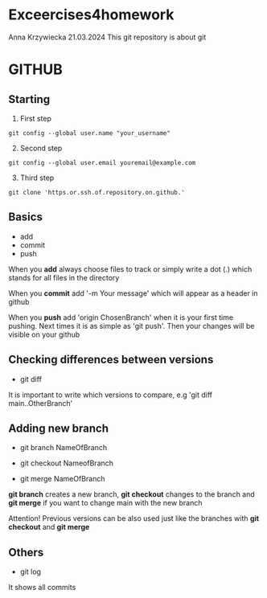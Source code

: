 # Exceercises4homework
Anna Krzywiecka 21.03.2024 This git repository is about git
# GITHUB
## Starting
1. First step


```  
git config --global user.name "your_username"  
```


2. Second step


```  
git config --global user.email youremail@example.com  
```


3. Third step


```  
git clone 'https.or.ssh.of.repository.on.github.'  
```


## Basics 
* add
* commit
* push


When you **add** always choose files to track or simply write a dot (.) which stands for all files in the directory

When you **commit** add '-m Your message' which will appear as a header in github 

When you **push** add 'origin ChosenBranch' when it is your first time pushing. Next times it is as simple as 'git push'. Then your changes will be visible on your github

## Checking differences between versions

* git diff

It is important to write which versions to compare, e.g 'git diff main..OtherBranch'

## Adding new branch

* git branch NameOfBranch

* git checkout NameofBranch

* git merge NameOfBranch

**git branch** creates a new branch, **git checkout**  changes to the branch and **git merge** if you want to change main with the new branch

Attention! Previous versions can be also used just like the branches with **git checkout** and **git merge**

## Others

* git log

It shows all commits
